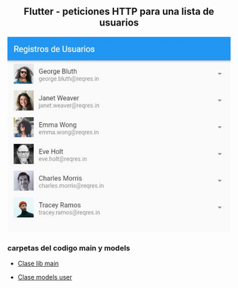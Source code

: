<h2 align="center">Flutter - peticiones HTTP para una lista de usuarios</h2>

![imagen de resultado de listuser](/aprendices/Yezid_Perez/OOP/ListasdeUsuariosHttp/Usuarios/models/userlist.JPG)


<h3>carpetas del codigo main y models</h3> 

- [Clase lib main](/aprendices/Yezid_Perez/OOP/ListasdeUsuariosHttp/Usuarios/lib/main.md)

- [Clase models user](/aprendices/Yezid_Perez/OOP/ListasdeUsuariosHttp/Usuarios/models/user.md)



